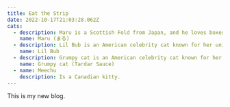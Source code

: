 ```yaml
---
title: Eat the Strip
date: 2022-10-17T21:03:28.062Z
cats:
  - description: Maru is a Scottish Fold from Japan, and he loves boxes.
    name: Maru (まる)
  - description: Lil Bub is an American celebrity cat known for her unique appearance.
    name: Lil Bub
  - description: Grumpy cat is an American celebrity cat known for her grumpy appearance.
    name: Grumpy cat (Tardar Sauce)
  - name: Meechu
    description: Is a Canadian kitty.
---
```

T﻿his is my new blog.